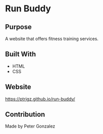# Run Buddy

## Purpose
A website that offers fitness training services.

## Built With 
* HTML
* CSS

## Website
https://ptrjgz.github.io/run-buddy/

## Contribution
Made by Peter Gonzalez

